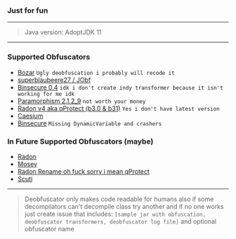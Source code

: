 ### Just for fun

---

> Java version: AdoptJDK 11
---

### Supported Obfuscators
- [Bozar](https://github.com/vimasig/Bozar) `Ugly deobfuscation i probably will recode it`
- [superblaubeere27 / JObf](https://github.com/superblaubeere27/obfuscator)
- [Binsecure 0.4](https://binclub.dev/binscure/) `idk i don't create indy transformer because it isn't working for me idk`
- [Paramorphism 2.1.2_9](https://paramorphism.dev/) `not worth your money` 
- [Radon v4 aka qProtect (b3.0 & b31)](https://mdma.dev/) `Yes i don't have latest version`
- [Caesium](https://github.com/sim0n/Caesium)
- [Binsecure](https://binclub.dev/purchasing/) `Missing DynamicVariable and crashers`

### In Future Supported Obfuscators (maybe)
- [Radon](https://github.com/ItzSomebody/radon)
- [Mosey](https://github.com/Hippo/Mosey)
- [Radon Rename oh fuck sorry i mean qProtect](https://mdma.dev/)
- [Scuti](https://github.com/netindev/scuti)

---

> Deobfuscator only makes code readable for humans also if some decompilators can't decompile class try another and if no one works just create issue that includes: `[sample jar with obfuscation, deobfuscator transformers, deobfuscator log file]` and optional obfuscator name
